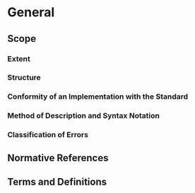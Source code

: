 # General
## Scope
### Extent
### Structure
### Conformity of an Implementation with the Standard
### Method of Description and Syntax Notation
### Classification of Errors
## Normative References
## Terms and Definitions
